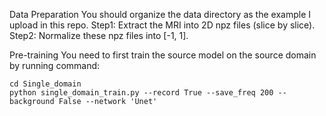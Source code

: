 Data Preparation
    You should organize the data directory as the example I upload in this repo.
    Step1: Extract the MRI into 2D npz files (slice by slice).
    Step2: Normalize these npz files into [-1, 1]. 

Pre-training
    You need to first train the source model on the source domain by running command:
    
    cd Single_domain
    python single_domain_train.py --record True --save_freq 200 --background False --network 'Unet'